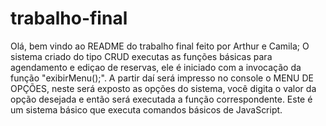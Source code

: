 # trabalho-final
Olá, bem vindo ao README do trabalho final feito por Arthur e Camila;
O sistema criado do tipo CRUD executas as funções básicas para agendamento e ediçao de reservas, ele é iniciado com a invocação da função "exibirMenu();".
A partir daí será impresso no console o MENU DE OPÇÕES, neste será exposto as opções do sistema, você digita o valor da opção desejada e então será executada a função correspondente.
Este é um sistema básico que executa comandos básicos de JavaScript.

